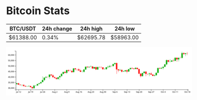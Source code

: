 # Bitcoin Stats

BTC/USDT|24h change|24h high|24h low|
|---|---|---|---|
|$61388.00|0.34%|$62695.78|$58963.00|

<img src="./chart.svg">
